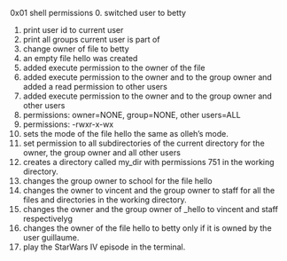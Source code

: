 0x01 shell permissions
0. switched user to betty
1. print user id to current user
2. print all groups current user is part of
3. change owner of file to betty
4. an empty file hello was created 
5. added execute permission to the owner of the file
6. added execute permission to the owner and to the group owner and added a read permission to other users
7.  added execute permission to the owner and to the group owner and other users
8. permissions: owner=NONE, group=NONE, other users=ALL
9. permissions: -rwxr-x-wx
10. sets the mode of the file hello the same as olleh’s mode.
11. set permission to all subdirectories of the current directory for the owner, the group owner and all other users
12. creates a directory called my_dir with permissions 751 in the working directory.
13. changes the group owner to school for the file hello
14.  changes the owner to vincent and the group owner to staff for all the files and directories in the working directory.
15. changes the owner and the group owner of _hello to vincent and staff respectivelyg
16. changes the owner of the file hello to betty only if it is owned by the user guillaume.
17.  play the StarWars IV episode in the terminal.

